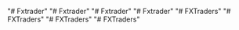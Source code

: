 "# Fxtrader" 
"# Fxtrader" 
"# Fxtrader" 
"# Fxtrader" 
"# FXTraders" 
"# FXTraders" 
"# FXTraders" 
"# FXTraders" 
